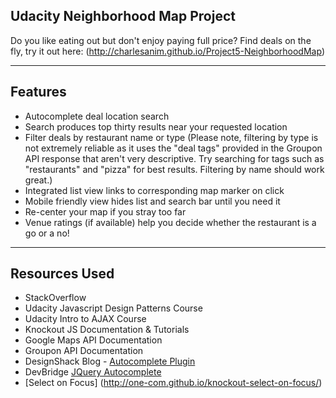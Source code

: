 Udacity Neighborhood Map Project
--------

Do you like eating out but don't enjoy paying full price?  Find deals on the fly, try it out here: (http://charlesanim.github.io/Project5-NeighborhoodMap) 

***

Features
-------

* Autocomplete deal location search
* Search produces top thirty results near your requested location
* Filter deals by restaurant name or type (Please note, filtering by type is not extremely reliable as it uses the "deal tags" provided in the Groupon API response that aren't very descriptive.  Try searching for tags such as "restaurants" and "pizza" for best results. Filtering by name should work great.)
* Integrated list view links to corresponding map marker on click
* Mobile friendly view hides list and search bar until you need it
* Re-center your map if you stray too far
* Venue ratings (if available) help you decide whether the restaurant is a go or a no!

***

Resources Used
-----

* StackOverflow
* Udacity Javascript Design Patterns Course
* Udacity Intro to AJAX Course
* Knockout JS Documentation & Tutorials
* Google Maps API Documentation
* Groupon API Documentation
* DesignShack Blog - [Autocomplete Plugin](http://designshack.net/articles/javascript/create-a-simple-autocomplete-with-html5-jquery/)
* DevBridge [JQuery Autocomplete](https://github.com/devbridge/jQuery-Autocomplete)
* [Select on Focus] (http://one-com.github.io/knockout-select-on-focus/)
